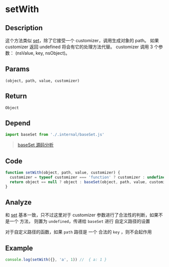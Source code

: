 # setWith

## Description
这个方法类似 [set](./set.md)，除了它接受一个 customizer，调用生成对象的 path。 如果 customizer 返回 undefined 将会有它的处理方法代替。 customizer 调用 3 个参数： (nsValue, key, nsObject)。

## Params
`(object, path, value, customizer)`

## Return
`Object`

## Depend
```js
import baseSet from './.internal/baseSet.js'
```
> [baseSet 源码分析](../internal/baseSet.md)

## Code
```js
function setWith(object, path, value, customizer) {
  customizer = typeof customizer === 'function' ? customizer : undefined
  return object == null ? object : baseSet(object, path, value, customizer)
}
```

## Analyze
和 [set](./set.md) 基本一致，只不过这里对于 customizer 参数进行了合法性的判断，如果不是一个 方法， 则置为 `undefined`，传递给 `baseSet` 进行 自定义路径的设置

对于自定义路径的函数，如果 `path` 路径是 一个 合法的 `key` ，则不会起作用
## Example
```js
console.log(setWith({}, 'a', 1)) //  { a: 1 }
```
